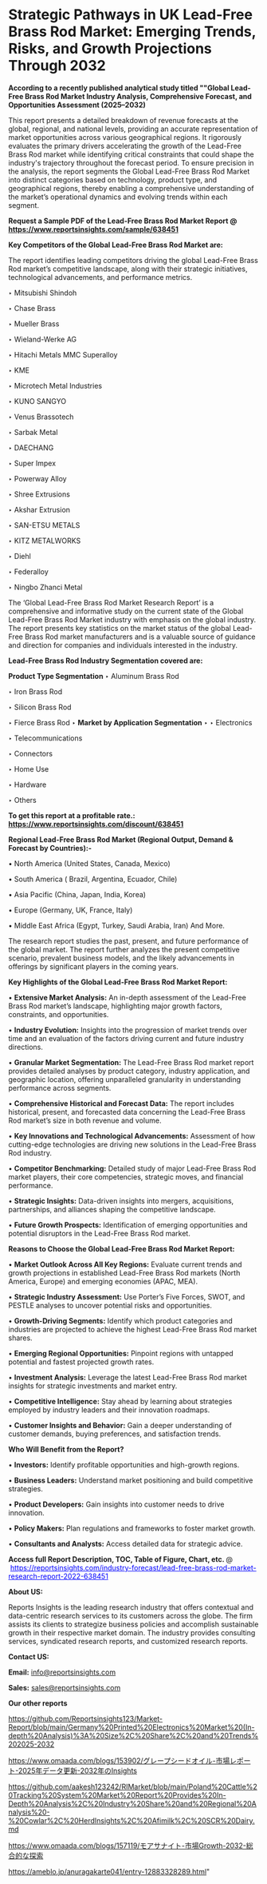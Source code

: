 # Strategic Pathways in UK Lead-Free Brass Rod Market: Emerging Trends, Risks, and Growth Projections Through 2032

<strong>According to a recently published analytical study titled ""Global Lead-Free Brass Rod Market Industry Analysis, Comprehensive Forecast, and Opportunities Assessment (2025–2032)</strong>

This report presents a detailed breakdown of revenue forecasts at the global, regional, and national levels, providing an accurate representation of market opportunities across various geographical regions. It rigorously evaluates the primary drivers accelerating the growth of the Lead-Free Brass Rod market while identifying critical constraints that could shape the industry's trajectory throughout the forecast period. To ensure precision in the analysis, the report segments the Global Lead-Free Brass Rod Market into distinct categories based on technology, product type, and geographical regions, thereby enabling a comprehensive understanding of the market’s operational dynamics and evolving trends within each segment.

<strong>Request a Sample PDF of the Lead-Free Brass Rod Market Report </strong><strong>@<a href=https://www.reportsinsights.com/sample/638451 style=color:#0000ff;> https://www.reportsinsights.com/sample/638451</a></strong></font>

<strong>Key Competitors of the Global Lead-Free Brass Rod Market are:</strong>

The report identifies leading competitors driving the global Lead-Free Brass Rod market’s competitive landscape, along with their strategic initiatives, technological advancements, and performance metrics.

‣ Mitsubishi Shindoh

‣ Chase Brass

‣ Mueller Brass

‣ Wieland-Werke AG

‣ Hitachi Metals MMC Superalloy

‣ KME

‣ Microtech Metal Industries

‣ KUNO SANGYO

‣ Venus Brassotech

‣ Sarbak Metal

‣ DAECHANG

‣ Super Impex

‣ Powerway Alloy

‣ Shree Extrusions

‣ Akshar Extrusion

‣ SAN-ETSU METALS

‣ KITZ METALWORKS

‣ Diehl

‣ Federalloy

‣ Ningbo Zhanci Metal

The ‘Global Lead-Free Brass Rod Market Research Report’ is a comprehensive and informative study on the current state of the Global Lead-Free Brass Rod Market industry with emphasis on the global industry. The report presents key statistics on the market status of the global Lead-Free Brass Rod market manufacturers and is a valuable source of guidance and direction for companies and individuals interested in the industry.

<strong>Lead-Free Brass Rod Industry Segmentation covered are:</strong>

<strong>Product Type Segmentation</strong>
‣
Aluminum Brass Rod

‣ Iron Brass Rod

‣ Silicon Brass Rod

‣ Fierce Brass Rod
‣ 
<strong>Market by Application Segmentation</strong>
‣
‣  Electronics

‣ Telecommunications

‣ Connectors

‣ Home Use

‣ Hardware

‣ Others

<strong>To get this report at a profitable rate.: <a href=https://www.reportsinsights.com/discount/638451 style=color:#0000ff;>https://www.reportsinsights.com/discount/638451</a></strong></font>

<strong>Regional Lead-Free Brass Rod Market (Regional Output, Demand &amp; Forecast by Countries):-</strong>

• North America (United States, Canada, Mexico)

• South America ( Brazil, Argentina, Ecuador, Chile)

• Asia Pacific (China, Japan, India, Korea)

• Europe (Germany, UK, France, Italy)

• Middle East Africa (Egypt, Turkey, Saudi Arabia, Iran) And More.

The research report studies the past, present, and future performance of the global market. The report further analyzes the present competitive scenario, prevalent business models, and the likely advancements in offerings by significant players in the coming years.

<strong>Key Highlights of the Global Lead-Free Brass Rod Market Report:</strong>

• <strong>Extensive Market Analysis:</strong> An in-depth assessment of the Lead-Free Brass Rod market’s landscape, highlighting major growth factors, constraints, and opportunities.

• <strong>Industry Evolution:</strong> Insights into the progression of market trends over time and an evaluation of the factors driving current and future industry directions.

• <strong>Granular Market Segmentation:</strong> The Lead-Free Brass Rod market report provides detailed analyses by product category, industry application, and geographic location, offering unparalleled granularity in understanding performance across segments.

• <strong>Comprehensive Historical and Forecast Data:</strong> The report includes historical, present, and forecasted data concerning the Lead-Free Brass Rod market’s size in both revenue and volume.

• <strong>Key Innovations and Technological Advancements:</strong> Assessment of how cutting-edge technologies are driving new solutions in the Lead-Free Brass Rod industry.

• <strong>Competitor Benchmarking:</strong> Detailed study of major Lead-Free Brass Rod market players, their core competencies, strategic moves, and financial performance.

• <strong>Strategic Insights:</strong> Data-driven insights into mergers, acquisitions, partnerships, and alliances shaping the competitive landscape.

• <strong>Future Growth Prospects:</strong> Identification of emerging opportunities and potential disruptors in the Lead-Free Brass Rod market.

<strong>Reasons to Choose the Global Lead-Free Brass Rod Market Report:</strong>

• <strong>Market Outlook Across All Key Regions:</strong> Evaluate current trends and growth projections in established Lead-Free Brass Rod markets (North America, Europe) and emerging economies (APAC, MEA).

• <strong>Strategic Industry Assessment:</strong> Use Porter’s Five Forces, SWOT, and PESTLE analyses to uncover potential risks and opportunities.

• <strong>Growth-Driving Segments:</strong> Identify which product categories and industries are projected to achieve the highest Lead-Free Brass Rod market shares.

• <strong>Emerging Regional Opportunities:</strong> Pinpoint regions with untapped potential and fastest projected growth rates.

• <strong>Investment Analysis:</strong> Leverage the latest Lead-Free Brass Rod market insights for strategic investments and market entry.

• <strong>Competitive Intelligence:</strong> Stay ahead by learning about strategies employed by industry leaders and their innovation roadmaps.

• <strong>Customer Insights and Behavior:</strong> Gain a deeper understanding of customer demands, buying preferences, and satisfaction trends.

<strong>Who Will Benefit from the Report?</strong>

• <strong>Investors:</strong> Identify profitable opportunities and high-growth regions.

• <strong>Business Leaders:</strong> Understand market positioning and build competitive strategies.

• <strong>Product Developers:</strong> Gain insights into customer needs to drive innovation.

• <strong>Policy Makers:</strong> Plan regulations and frameworks to foster market growth.

• <strong>Consultants and Analysts:</strong> Access detailed data for strategic advice.
</ul>
<strong>Access full Report Description, TOC, Table of Figure, Chart, etc. </strong>@  <a href=https://reportsinsights.com/industry-forecast/lead-free-brass-rod-market-research-report-2022-638451 style=color:#0000ff;>https://reportsinsights.com/industry-forecast/lead-free-brass-rod-market-research-report-2022-638451</a></font>

<strong><strong>About US</strong>:</strong>

Reports Insights is the leading research industry that offers contextual and data-centric research services to its customers across the globe. The firm assists its clients to strategize business policies and accomplish sustainable growth in their respective market domain. The industry provides consulting services, syndicated research reports, and customized research reports.

<strong>Contact US:</strong>

<p class=""""><b>Email:</b> <a href=mailto:info@reportsinsights.com>info@reportsinsights.com</a></p>
<p class=""""><b>Sales:</b> <a href=mailto:sales@reportsinsights.com>sales@reportsinsights.com</a></p>

<strong>Our other reports</strong>

<a href=https://github.com/Reportsinsights123/Market-Report/blob/main/Germany%20Printed%20Electronics%20Market%20(In-depth%20Analysis)%3A%20Size%2C%20Share%2C%20and%20Trends%202025-2032>https://github.com/Reportsinsights123/Market-Report/blob/main/Germany%20Printed%20Electronics%20Market%20(In-depth%20Analysis)%3A%20Size%2C%20Share%2C%20and%20Trends%202025-2032</a>

<a href=https://www.omaada.com/blogs/153902/グレープシードオイル-市場レポート-2025年データ更新-2032年のInsights>https://www.omaada.com/blogs/153902/グレープシードオイル-市場レポート-2025年データ更新-2032年のInsights</a>

<a href=https://github.com/aakesh123242/RIMarket/blob/main/Poland%20Cattle%20Tracking%20System%20Market%20Report%20Provides%20In-Depth%20Analysis%2C%20Industry%20Share%20and%20Regional%20Analysis%20-%20Cowlar%2C%20HerdInsights%2C%20Afimilk%2C%20SCR%20Dairy.md>https://github.com/aakesh123242/RIMarket/blob/main/Poland%20Cattle%20Tracking%20System%20Market%20Report%20Provides%20In-Depth%20Analysis%2C%20Industry%20Share%20and%20Regional%20Analysis%20-%20Cowlar%2C%20HerdInsights%2C%20Afimilk%2C%20SCR%20Dairy.md</a>

<a href=https://www.omaada.com/blogs/157119/モアサナイト-市場Growth-2032-総合的な探索>https://www.omaada.com/blogs/157119/モアサナイト-市場Growth-2032-総合的な探索</a>

<a href=https://ameblo.jp/anuragakarte041/entry-12883328289.html>https://ameblo.jp/anuragakarte041/entry-12883328289.html</a>"
